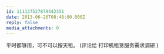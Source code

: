 ```yaml
---
id: 111137527879442351
date: 2013-06-26T08:48:00.000Z
reply: false
media_attachments: 0
---
```


平时都够用，可不可以按天租。 (评论给 打印机租赁服务需求调研 ) ​​​​

